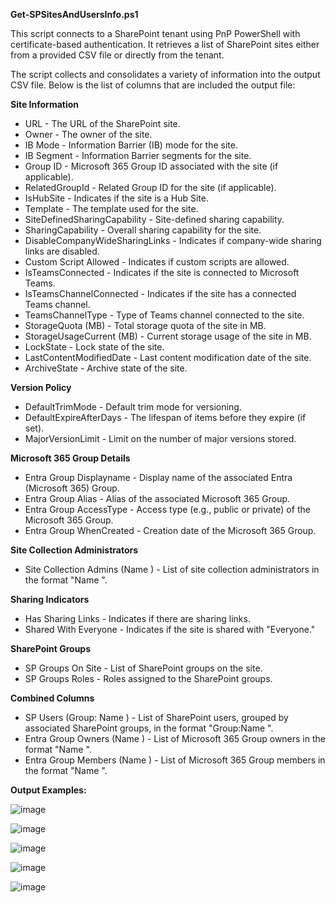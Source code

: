 

**Get-SPSitesAndUsersInfo.ps1**

This script connects to a SharePoint tenant using PnP PowerShell with certificate-based authentication.  It retrieves a list of SharePoint sites either from a provided CSV file or directly from the tenant. 

The script collects and consolidates a variety of information into the output CSV file. Below is the list of columns that are included the output file:

**Site Information**
- URL - The URL of the SharePoint site.
- Owner - The owner of the site.
- IB Mode - Information Barrier (IB) mode for the site.
- IB Segment - Information Barrier segments for the site.
- Group ID - Microsoft 365 Group ID associated with the site (if applicable).
- RelatedGroupId - Related Group ID for the site (if applicable).
- IsHubSite - Indicates if the site is a Hub Site.
- Template - The template used for the site.
- SiteDefinedSharingCapability - Site-defined sharing capability.
- SharingCapability - Overall sharing capability for the site.
- DisableCompanyWideSharingLinks - Indicates if company-wide sharing links are disabled.
- Custom Script Allowed - Indicates if custom scripts are allowed.
- IsTeamsConnected - Indicates if the site is connected to Microsoft Teams.
- IsTeamsChannelConnected - Indicates if the site has a connected Teams channel.
- TeamsChannelType - Type of Teams channel connected to the site.
- StorageQuota (MB) - Total storage quota of the site in MB.
- StorageUsageCurrent (MB) - Current storage usage of the site in MB.
- LockState - Lock state of the site.
- LastContentModifiedDate - Last content modification date of the site.
- ArchiveState - Archive state of the site.

**Version Policy**
- DefaultTrimMode - Default trim mode for versioning.
- DefaultExpireAfterDays - The lifespan of items before they expire (if set).
- MajorVersionLimit - Limit on the number of major versions stored.

**Microsoft 365 Group Details**
- Entra Group Displayname - Display name of the associated Entra (Microsoft 365) Group.
- Entra Group Alias - Alias of the associated Microsoft 365 Group.
- Entra Group AccessType - Access type (e.g., public or private) of the Microsoft 365 Group.
- Entra Group WhenCreated - Creation date of the Microsoft 365 Group.

**Site Collection Administrators**
- Site Collection Admins (Name <Email>) - List of site collection administrators in the format "Name <Email>".

**Sharing Indicators**
- Has Sharing Links - Indicates if there are sharing links.
- Shared With Everyone - Indicates if the site is shared with "Everyone."

**SharePoint Groups**
- SP Groups On Site - List of SharePoint groups on the site.
- SP Groups Roles - Roles assigned to the SharePoint groups.

**Combined Columns**
- SP Users (Group: Name <Email>) - List of SharePoint users, grouped by associated SharePoint groups, in the format "Group:Name <Email>".
- Entra Group Owners (Name <Email>) - List of Microsoft 365 Group owners in the format "Name <Email>".
- Entra Group Members (Name <Email>) - List of Microsoft 365 Group members in the format "Name <Email>".

  
**Output Examples:**

![image](https://github.com/user-attachments/assets/de35fea2-496f-4831-bb1f-a626808e6269)

![image](https://github.com/user-attachments/assets/80fc90c2-dab6-4f39-8866-6377ff2894e4)

![image](https://github.com/user-attachments/assets/d643448d-8bbc-4ec5-85cb-de08301332e5)

![image](https://github.com/user-attachments/assets/9dccd5f1-1977-4e16-b1b4-e305153a9560)

![image](https://github.com/user-attachments/assets/1b04cdd8-f14b-4011-ad20-7c794a175412)
